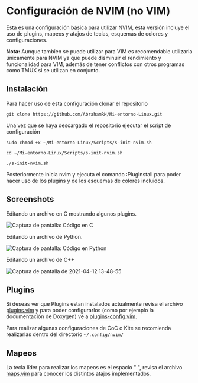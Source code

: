 # Configuración de NVIM (no VIM)

Esta es una configuración básica para utilizar NVIM, esta versión incluye el uso de plugins, mapeos y atajos de teclas,
esquemas de colores y configuraciones.

**Nota:** Aunque tambien se puede utilizar para VIM es recomendable utilizarla únicamente para NVIM ya que puede disminuir el
rendimiento y funcionalidad para VIM, además de tener conflictos con otros programas como TMUX si se utilizan en
conjunto.

## Instalación

Para hacer uso de esta configuración clonar el repositorio

    git clone https://github.com/AbrahamRH/Mi-entorno-Linux.git

Una vez que se haya descargado el repositorio ejecutar el script de configuración

    sudo chmod +x ~/Mi-entorno-Linux/Scripts/s-init-nvim.sh

    cd ~/Mi-entorno-Linux/Scripts/s-init-nvim.sh

    ./s-init-nvim.sh


Posteriormente inicia nvim y ejecuta el comando :PlugInstall para poder hacer uso de los plugins y de los esquemas de
colores incluidos.

## Screenshots

Editando un archivo en C mostrando algunos plugins.

![Captura de pantalla: Código en C](https://user-images.githubusercontent.com/42523701/114443147-f56ca280-9b92-11eb-81bc-358f6a8316db.png)

Editando un archivo de Python.

![Captura de pantalla: Código en Python](https://user-images.githubusercontent.com/42523701/114443948-edf9c900-9b93-11eb-84ff-609f67033028.png)

Editando un archivo de C++

![Captura de pantalla de 2021-04-12 13-48-55](https://user-images.githubusercontent.com/42523701/114445630-e9361480-9b95-11eb-83cc-b524d876f540.png)

## Plugins

Si deseas ver que Plugins estan instalados actualmente revisa el archivo [plugins.vim](plugins.vim) y para poder
configurarlos (como por ejemplo la documentación de Doxygen) ve a [plugins-config.vim](plugins-config.vim).

Para realizar algunas configuraciones de CoC o Kite se recomienda realizarlas dentro del directorio `~/.config/nvim/`

## Mapeos

La tecla líder para realizar los mapeos es el espacio " ",  revisa el archivo [maps.vim](maps.vim) para conocer los
distintos atajos implementados.


